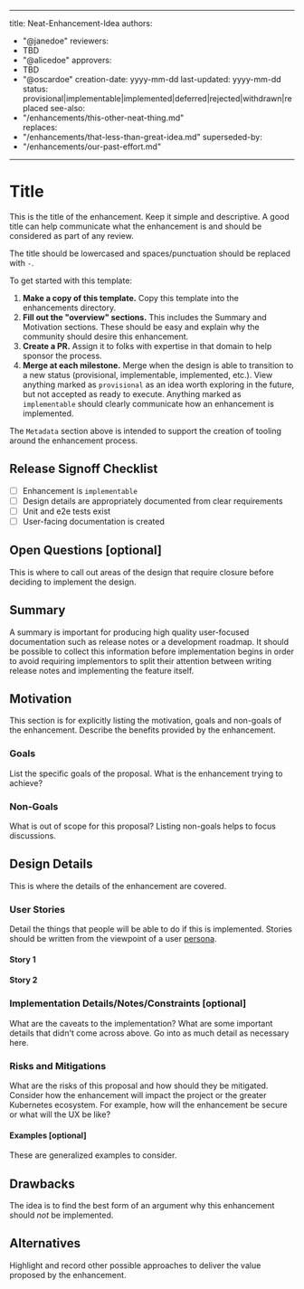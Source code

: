 <!--
Copyright 2020 The Kubernetes Authors.

Licensed under the Apache License, Version 2.0 (the "License");
you may not use this file except in compliance with the License.
You may obtain a copy of the License at

     http://www.apache.org/licenses/LICENSE-2.0

Unless required by applicable law or agreed to in writing, software
distributed under the License is distributed on an "AS IS" BASIS,
WITHOUT WARRANTIES OR CONDITIONS OF ANY KIND, either express or implied.
See the License for the specific language governing permissions and
limitations under the License.
-->

---
title: Neat-Enhancement-Idea
authors:
  - "@janedoe"
reviewers:
  - TBD
  - "@alicedoe"
approvers:
  - TBD
  - "@oscardoe"
creation-date: yyyy-mm-dd
last-updated: yyyy-mm-dd
status: provisional|implementable|implemented|deferred|rejected|withdrawn|replaced
see-also:
  - "/enhancements/this-other-neat-thing.md"  
replaces:
  - "/enhancements/that-less-than-great-idea.md"
superseded-by:
  - "/enhancements/our-past-effort.md"
---

# Title

This is the title of the enhancement. Keep it simple and descriptive. A good
title can help communicate what the enhancement is and should be considered as
part of any review.

The title should be lowercased and spaces/punctuation should be replaced with
`-`.

To get started with this template:
1. **Make a copy of this template.** Copy this template into the enhancements
directory.
1. **Fill out the "overview" sections.** This includes the Summary and
   Motivation sections. These should be easy and explain why the community
   should desire this enhancement.
1. **Create a PR.** Assign it to folks with expertise in that domain to help
   sponsor the process.
1. **Merge at each milestone.** Merge when the design is able to transition to a
   new status (provisional, implementable, implemented, etc.). View anything
   marked as `provisional` as an idea worth exploring in the future, but not
   accepted as ready to execute. Anything marked as `implementable` should
   clearly communicate how an enhancement is implemented.

The `Metadata` section above is intended to support the creation of tooling
around the enhancement process.

## Release Signoff Checklist

- [ ] Enhancement is `implementable`
- [ ] Design details are appropriately documented from clear requirements
- [ ] Unit and e2e tests exist
- [ ] User-facing documentation is created

## Open Questions [optional]

This is where to call out areas of the design that require closure before deciding
to implement the design.

## Summary

A summary is important for producing high quality user-focused documentation
such as release notes or a development roadmap. It should be possible to collect
this information before implementation begins in order to avoid requiring
implementors to split their attention between writing release notes and
implementing the feature itself. 

## Motivation

This section is for explicitly listing the motivation, goals and non-goals of
the enhancement. Describe the benefits provided by the enhancement.

### Goals

List the specific goals of the proposal. What is the enhancement trying to achieve?

### Non-Goals

What is out of scope for this proposal? Listing non-goals helps to focus discussions.

## Design Details

This is where the details of the enhancement are covered.

### User Stories

Detail the things that people will be able to do if this is implemented.
Stories should be written from the viewpoint of a user [persona](concepts.md).

#### Story 1

#### Story 2

### Implementation Details/Notes/Constraints [optional]

What are the caveats to the implementation? What are some important details that
didn't come across above. Go into as much detail as necessary here.

### Risks and Mitigations

What are the risks of this proposal and how should they be mitigated. Consider
how the enhancement will impact the project or the greater Kubernetes ecosystem.
For example, how will the enhancement be secure or what will the UX be like?

#### Examples [optional]

These are generalized examples to consider.

## Drawbacks

The idea is to find the best form of an argument why this enhancement should
_not_ be implemented.

## Alternatives

Highlight and record other possible approaches to deliver the value proposed
by the enhancement.

